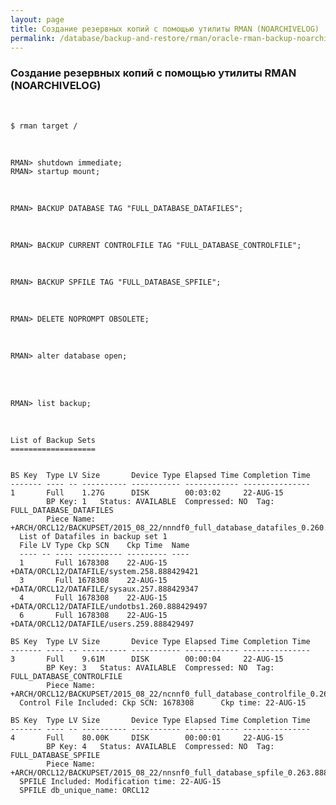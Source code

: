 ```yaml
---
layout: page
title: Создание резервных копий с помощью утилиты RMAN (NOARCHIVELOG)
permalink: /database/backup-and-restore/rman/oracle-rman-backup-noarchivelog/
---
```




### Создание резервных копий с помощью утилиты RMAN (NOARCHIVELOG)

<br/>

    $ rman target /

<br/>

    RMAN> shutdown immediate;  
    RMAN> startup mount;

<br/>

    RMAN> BACKUP DATABASE TAG "FULL_DATABASE_DATAFILES";

<br/>

    RMAN> BACKUP CURRENT CONTROLFILE TAG "FULL_DATABASE_CONTROLFILE";

<br/>

    RMAN> BACKUP SPFILE TAG "FULL_DATABASE_SPFILE";

<br/>

    RMAN> DELETE NOPROMPT OBSOLETE;

<br/>

    RMAN> alter database open;

<br/>
<br/>

    RMAN> list backup;

<br/>

    List of Backup Sets
    ===================


    BS Key  Type LV Size       Device Type Elapsed Time Completion Time
    ------- ---- -- ---------- ----------- ------------ ---------------
    1       Full    1.27G      DISK        00:03:02     22-AUG-15
            BP Key: 1   Status: AVAILABLE  Compressed: NO  Tag: FULL_DATABASE_DATAFILES
            Piece Name: +ARCH/ORCL12/BACKUPSET/2015_08_22/nnndf0_full_database_datafiles_0.260.888436705
      List of Datafiles in backup set 1
      File LV Type Ckp SCN    Ckp Time  Name
      ---- -- ---- ---------- --------- ----
      1       Full 1678308    22-AUG-15 +DATA/ORCL12/DATAFILE/system.258.888429421
      3       Full 1678308    22-AUG-15 +DATA/ORCL12/DATAFILE/sysaux.257.888429347
      4       Full 1678308    22-AUG-15 +DATA/ORCL12/DATAFILE/undotbs1.260.888429497
      6       Full 1678308    22-AUG-15 +DATA/ORCL12/DATAFILE/users.259.888429497

    BS Key  Type LV Size       Device Type Elapsed Time Completion Time
    ------- ---- -- ---------- ----------- ------------ ---------------
    3       Full    9.61M      DISK        00:00:04     22-AUG-15
            BP Key: 3   Status: AVAILABLE  Compressed: NO  Tag: FULL_DATABASE_CONTROLFILE
            Piece Name: +ARCH/ORCL12/BACKUPSET/2015_08_22/ncnnf0_full_database_controlfile_0.262.888436943
      Control File Included: Ckp SCN: 1678308      Ckp time: 22-AUG-15

    BS Key  Type LV Size       Device Type Elapsed Time Completion Time
    ------- ---- -- ---------- ----------- ------------ ---------------
    4       Full    80.00K     DISK        00:00:01     22-AUG-15
            BP Key: 4   Status: AVAILABLE  Compressed: NO  Tag: FULL_DATABASE_SPFILE
            Piece Name: +ARCH/ORCL12/BACKUPSET/2015_08_22/nnsnf0_full_database_spfile_0.263.888436995
      SPFILE Included: Modification time: 22-AUG-15
      SPFILE db_unique_name: ORCL12
